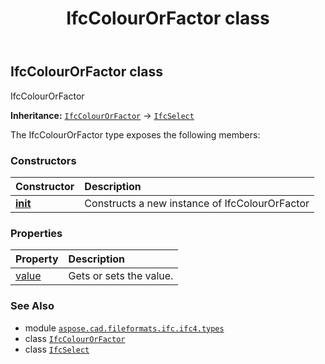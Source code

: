 ﻿---
title: IfcColourOrFactor class
second_title: Aspose.CAD for Python via .NET API References
description: 
type: docs
weight: 200
url: /python-net/aspose.cad.fileformats.ifc.ifc4.types/ifccolourorfactor/
is_root: false
---

## IfcColourOrFactor class

IfcColourOrFactor



**Inheritance:** [`IfcColourOrFactor`](/cad/python-net/aspose.cad.fileformats.ifc.ifc4.types/ifccolourorfactor) → 
[`IfcSelect`](/cad/python-net/aspose.cad.fileformats.ifc/ifcselect)



The IfcColourOrFactor type exposes the following members:

### Constructors
| Constructor | Description |
| :- | :- |
| [__init__](/cad/python-net/aspose.cad.fileformats.ifc.ifc4.types/ifccolourorfactor/__init__/#) | Constructs a new instance of IfcColourOrFactor |


### Properties
| Property | Description |
| :- | :- |
| [value](/cad/python-net/aspose.cad.fileformats.ifc.ifc4.types/ifccolourorfactor/value) | Gets or sets the value. |



### See Also
* module [`aspose.cad.fileformats.ifc.ifc4.types`](..)
* class [`IfcColourOrFactor`](/cad/python-net/aspose.cad.fileformats.ifc.ifc4.types/ifccolourorfactor)
* class [`IfcSelect`](/cad/python-net/aspose.cad.fileformats.ifc/ifcselect)
